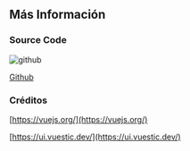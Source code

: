 ## Más Información

### Source Code

<img class="footerimg" src="/icons/github-mark.png" alt="github" />

[Github](https://github.com/digital-codes/klimaDashboard)

  

### Créditos
[https://vuejs.org/](https://vuejs.org/)

[https://ui.vuestic.dev/](https://ui.vuestic.dev/)


